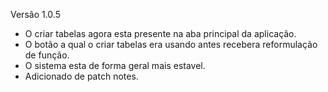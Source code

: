 Versão 1.0.5

- O criar tabelas agora esta presente na aba principal da aplicação.
- O botão a qual o criar tabelas era usando antes recebera reformulação de função.
- O sistema esta de forma geral mais estavel.
- Adicionado de patch notes.
